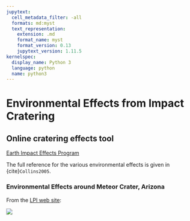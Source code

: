 ```yaml
---
jupytext:
  cell_metadata_filter: -all
  formats: md:myst
  text_representation:
    extension: .md
    format_name: myst
    format_version: 0.13
    jupytext_version: 1.11.5
kernelspec:
  display_name: Python 3
  language: python
  name: python3
---
```


# Environmental Effects from Impact Cratering

## Online cratering effects tool

<a href="https://impact.ese.ic.ac.uk/ImpactEarth/ImpactEffects/" 
target="_blank">Earth 
Impact Effects Program</a><p>

The full reference for the various environmental effects is given in {cite}`Collins2005`.


### Environmental Effects around Meteor Crater, Arizona

From the <a
href="https://www.lpi.usra.edu/science/kring/epo_web/impact_cratering/enviropages/Barringer/effectsmappage.html"
target="_blank">LPI web site</a>:<br>

<img src="https://www.lpi.usra.edu/science/kring/epo_web/impact_cratering/enviropages/Barringer/barringereffectsweb1.jpg">



